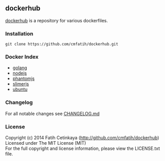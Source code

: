 ## dockerhub

[dockerhub](http://github.com/cmfatih/dockerhub) is a repository for various dockerfiles.

### Installation

```
git clone https://github.com/cmfatih/dockerhub.git
```

### Docker Index

  - [golang](https://index.docker.io/u/cmfatih/golang/)
  - [nodejs](https://index.docker.io/u/cmfatih/nodejs/)
  - [phantomjs](https://index.docker.io/u/cmfatih/phantomjs/)
  - [slimerjs](https://index.docker.io/u/cmfatih/slimerjs/)
  - [ubuntu](https://index.docker.io/u/cmfatih/ubuntu/)

### Changelog

For all notable changes see [CHANGELOG.md](https://github.com/cmfatih/dockerhub/blob/master/CHANGELOG.md)

### License

Copyright (c) 2014 Fatih Cetinkaya (http://github.com/cmfatih/dockerhub)  
Licensed under The MIT License (MIT)  
For the full copyright and license information, please view the LICENSE.txt file.
